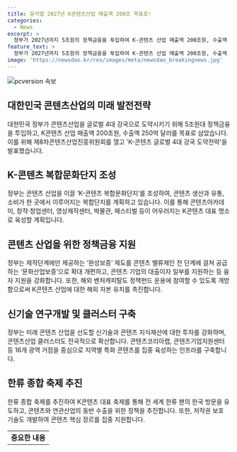 ```yaml
---
title: 윤석열 2027년 K콘텐츠산업 매출액 200조 목표로!
categories:
  - News
excerpt: >
  정부가 2027년까지 5조원의 정책금융을 투입하여 K-콘텐츠 산업 매출액 200조원, 수출액 250억 달러를 달성하기로 했다. K-콘텐츠 글로벌 4대 강국 도약전략을 통해 콘텐츠국가전략산업을 육성하고, 복합문화단지를 조성하여 콘텐츠 산업을 지원할 계획이다. 정책펀드를 공급하고, 신기술 연구개발 및 IP 투자 강화를 통해 지역별 콘텐츠 클러스터를 구축한다. 또한 지스타를 확대하여 한류 종합 축제를 추진하고, 콘텐츠 핵심 장르를 집중 지원한다.
feature_text: >
  정부가 2027년까지 5조원의 정책금융을 투입하여 K-콘텐츠 산업 매출액 200조원, 수출액 250억 달러를 달성하기로 했다. K-콘텐츠 글로벌 4대 강국 도약전략을 통해 콘텐츠국가전략산업을 육성하고, 복합문화단지를 조성하여 콘텐츠 산업을 지원할 계획이다. 정책펀드를 공급하고, 신기술 연구개발 및 IP 투자 강화를 통해 지역별 콘텐츠 클러스터를 구축한다. 또한 지스타를 확대하여 한류 종합 축제를 추진하고, 콘텐츠 핵심 장르를 집중 지원한다.
image: 'https://newsdao.kr/res/images/meta/newsdao_breakingnews.jpg'
---
```


<p><img src="https://newsdao.kr/res/images/meta/newsdao_breakingnews.jpg" alt="pcversion 속보" /></p>

<h2 data-ke-size="size26">대한민국 콘텐츠산업의 미래 발전전략</h2>

<p data-ke-size="size16">대한민국 정부가 콘텐츠산업을 글로벌 4대 강국으로 도약시키기 위해 5조원대 정책금융을 투입하고, K콘텐츠 산업 매출액 200조원, 수출액 250억 달러를 목표로 삼았습니다. 이를 위해 제8차콘텐츠산업진흥위원회를 열고 'K-콘텐츠 글로벌 4대 강국 도약전략'을 발표했습니다.</p>

<h2 data-ke-size="size24">K-콘텐츠 복합문화단지 조성</h2>

<p data-ke-size="size16">정부는 콘텐츠 산업을 이끌 ‘K-콘텐츠 복합문화단지’를 조성하여, 콘텐츠 생산과 유통, 소비가 한 곳에서 이루어지는 복합단지를 계획하고 있습니다. 이를 통해 콘텐츠아카데미, 창작·창업센터, 영상제작센터, 박물관, 페스티벌 등이 어우러지는 K콘텐츠 대표 명소로 육성할 계획입니다.</p>

<h2 data-ke-size="size24">콘텐츠 산업을 위한 정책금융 지원</h2>

<p data-ke-size="size16">정부는 제작단계에만 제공하는 ‘완성보증’ 제도를 콘텐츠 밸류체인 전 단계에 걸쳐 공급하는 ‘문화산업보증’으로 확대 개편하고, 콘텐츠 기업의 대출이자 일부를 지원하는 등 융자 지원을 강화합니다. 또한, 해외 벤처캐피탈도 정책펀드 운용에 참여할 수 있도록 개방함으로써 K콘텐츠 산업에 대한 해외 자본 유치를 촉진합니다.</p>

<h2 data-ke-size="size24">신기술 연구개발 및 클러스터 구축</h2>

<p data-ke-size="size16">정부는 미래 콘텐츠 산업을 선도할 신기술과 콘텐츠 지식재산에 대한 투자를 강화하며, 콘텐츠산업 클러스터도 전국적으로 확산합니다. 콘텐츠코리아랩, 콘텐츠기업지원센터 등 16개 광역 거점을 중심으로 지역별 특화 콘텐츠를 집중 육성하는 인프라를 구축합니다.</p>

<h2 data-ke-size="size24">한류 종합 축제 추진</h2>

<p data-ke-size="size16">한류 종합 축제를 추진하여 K콘텐츠 대표 축제를 통해 전 세계 한류 팬의 한국 방문을 유도하고, 콘텐츠와 연관산업의 동반 수출을 위한 정책을 추진합니다. 또한, 저작권 보호 기술도 개발하여 콘텐츠 핵심 장르를 집중 지원합니다.</p>

<table>
    <tbody>
        <tr>
            <td style="text-align: center; height: 17px;"><b>중요한 내용</b></td>
        </tr>
    </tbody>
</table>

<p data-ke-size="size16">&nbsp;</p>

